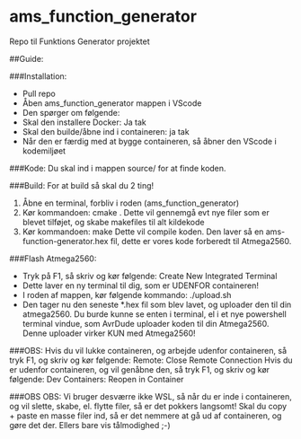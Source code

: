 # ams_function_generator
Repo til Funktions Generator projektet

##Guide:

###Installation:
- Pull repo
- Åben ams_function_generator mappen i VScode
- Den spørger om følgende:
 - Skal den installere Docker: Ja tak
 - Skal den builde/åbne ind i containeren: ja tak
- Når den er færdig med at bygge containeren, så åbner den VScode i kodemiljøet

###Kode:
Du skal ind i mappen source/ for at finde koden.

###Build:
For at build så skal du 2 ting!
1. Åbne en terminal, forbliv i roden (ams_function_generator)
2. Kør kommandoen: cmake .
Dette vil gennemgå evt nye filer som er blevet tilføjet, og skabe makefiles til alt kildekode
3. Kør kommandoen: make
Dette vil compile koden. Den laver så en ams-function-generator.hex fil, dette er vores kode forberedt til Atmega2560.

###Flash Atmega2560:
- Tryk på F1, så skriv og kør følgende: Create New Integrated Terminal
- Dette laver en ny terminal til dig, som er UDENFOR containeren!
- I roden af mappen, kør følgende kommando: ./upload.sh
- Den tager nu den seneste *.hex fil som blev lavet, og uploader den til din atmega2560.
Du burde kunne se enten i terminal, el i et nye powershell terminal vindue, som AvrDude uploader koden til din Atmega2560.
Denne uploader virker KUN med Atmega2560!

###OBS:
Hvis du vil lukke containeren, og arbejde udenfor containeren, så tryk F1, og skriv og kør følgende: Remote: Close Remote Connection
Hvis du er udenfor containeren, og vil genåbne den, så tryk F1, og skriv og kør følgende: Dev Containers: Reopen in Container

###OBS OBS:
Vi bruger desværre ikke WSL, så når du er inde i containeren, og vil slette, skabe, el. flytte filer, så er det pokkers langsomt!
Skal du copy + paste en masse filer ind, så er det nemmere at gå ud af containeren, og gøre det der. Ellers bare vis tålmodighed ;-)

